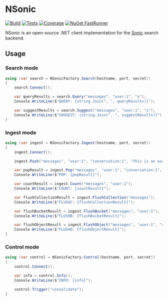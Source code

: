 # NSonic

[![Build](https://img.shields.io/azure-devops/build/cyaspik/DotNet/5.svg)](https://dev.azure.com/cyaspik/DotNet/_build/latest?definitionId=5)
[![Tests](https://img.shields.io/azure-devops/tests/cyaspik/DotNet/5.svg)](https://dev.azure.com/cyaspik/DotNet/_build/latest?definitionId=5)
[![Coverage](https://img.shields.io/azure-devops/coverage/cyaspik/DotNet/5.svg)](https://dev.azure.com/cyaspik/DotNet/_build/latest?definitionId=5)
[![NuGet FastRunner](https://img.shields.io/nuget/v/NSonic.svg)](https://www.nuget.org/packages/NSonic/)

NSonic is an open-source .NET client implementation for the [Sonic](https://github.com/valeriansaliou/sonic) search backend.

## Usage

### Search mode

```C#
using (var search = NSonicFactory.Search(hostname, port, secret))
{
	search.Connect();

	var queryResults = search.Query("messages", "user:1", "s");
	Console.WriteLine($"QUERY: {string.Join(", ", queryResults)}");

	var suggestResults = search.Suggest("messages", "user:1", "s");
	Console.WriteLine($"SUGGEST: {string.Join(", ", suggestResults)}");
}
```

### Ingest mode

```C#
using (var ingest = NSonicFactory.Ingest(hostname, port, secret))
{
	ingest.Connect();

	ingest.Push("messages", "user:1", "conversation:1", "This is an example push.", locale: null);

	var popResult = ingest.Pop("messages", "user:1", "conversation:1", "This is an example push.");
	Console.WriteLine($"POP: {popResult}");

	var countResult = ingest.Count("messages", "user:1");
	Console.WriteLine($"COUNT: {countResult}");

	var flushCollectionResult = ingest.FlushCollection("messages");
	Console.WriteLine($"FLUSHC: {flushCollectionResult}");

	var flushBucketResult = ingest.FlushBucket("messages", "user:1");
	Console.WriteLine($"FLUSHB: {flushBucketResult}");

	var flushObjectResult = ingest.FlushObject("messages", "user:1", "conversation:1");
	Console.WriteLine($"FLUSHO: {flushObjectResult}");
}
```

### Control mode

```C#
using (var control = NSonicFactory.Control(hostname, port, secret))
{
	control.Connect();

	var info = control.Info();
	Console.WriteLine($"INFO: {info}");

	control.Trigger("consolidate");
}
```
